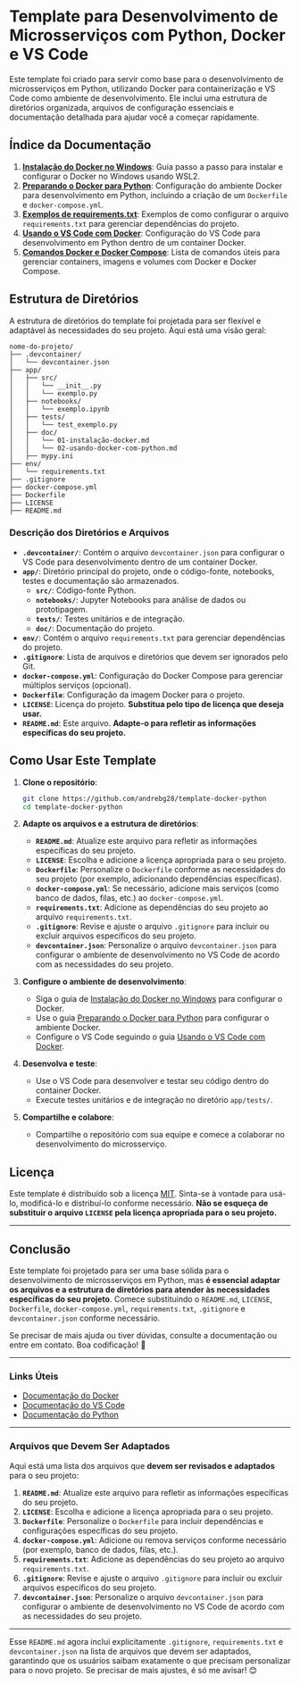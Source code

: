 # Template para Desenvolvimento de Microsserviços com Python, Docker e VS Code

Este template foi criado para servir como base para o desenvolvimento de microsserviços em Python, utilizando Docker para containerização e VS Code como ambiente de desenvolvimento. Ele inclui uma estrutura de diretórios organizada, arquivos de configuração essenciais e documentação detalhada para ajudar você a começar rapidamente.

## Índice da Documentação

1. **[Instalação do Docker no Windows](./01-instalação-docker.md)**: Guia passo a passo para instalar e configurar o Docker no Windows usando WSL2.
2. **[Preparando o Docker para Python](./02-preparando-docker-para-python.md)**: Configuração do ambiente Docker para desenvolvimento em Python, incluindo a criação de um `Dockerfile` e `docker-compose.yml`.
3. **[Exemplos de requirements.txt](./03-exemplos-de-requirements.txt.md)**: Exemplos de como configurar o arquivo `requirements.txt` para gerenciar dependências do projeto.
4. **[Usando o VS Code com Docker](./04-usando-o-vscode.md)**: Configuração do VS Code para desenvolvimento em Python dentro de um container Docker.
5. **[Comandos Docker e Docker Compose](./05-comandos-docker-e-docker-compose.md)**: Lista de comandos úteis para gerenciar containers, imagens e volumes com Docker e Docker Compose.

## Estrutura de Diretórios

A estrutura de diretórios do template foi projetada para ser flexível e adaptável às necessidades do seu projeto. Aqui está uma visão geral:

```
nome-do-projeto/
├── .devcontainer/
│   └── devcontainer.json
├── app/
│   ├── src/
│   │   └── __init__.py
│   │   └── exemplo.py
│   ├── notebooks/
│   │   └── exemplo.ipynb
│   ├── tests/
│   │   └── test_exemplo.py
│   ├── doc/
│   │   └── 01-instalação-docker.md
│   │   └── 02-usando-docker-com-python.md
│   ├── mypy.ini
├── env/
│   └── requirements.txt
├── .gitignore
├── docker-compose.yml
├── Dockerfile
├── LICENSE
├── README.md
```

### Descrição dos Diretórios e Arquivos

- **`.devcontainer/`**: Contém o arquivo `devcontainer.json` para configurar o VS Code para desenvolvimento dentro de um container Docker.
- **`app/`**: Diretório principal do projeto, onde o código-fonte, notebooks, testes e documentação são armazenados.
  - **`src/`**: Código-fonte Python.
  - **`notebooks/`**: Jupyter Notebooks para análise de dados ou prototipagem.
  - **`tests/`**: Testes unitários e de integração.
  - **`doc/`**: Documentação do projeto.
- **`env/`**: Contém o arquivo `requirements.txt` para gerenciar dependências do projeto.
- **`.gitignore`**: Lista de arquivos e diretórios que devem ser ignorados pelo Git.
- **`docker-compose.yml`**: Configuração do Docker Compose para gerenciar múltiplos serviços (opcional).
- **`Dockerfile`**: Configuração da imagem Docker para o projeto.
- **`LICENSE`**: Licença do projeto. **Substitua pelo tipo de licença que deseja usar.**
- **`README.md`**: Este arquivo. **Adapte-o para refletir as informações específicas do seu projeto.**

## Como Usar Este Template

1. **Clone o repositório**:
   ```bash
   git clone https://github.com/andrebg28/template-docker-python
   cd template-docker-python
   ```

2. **Adapte os arquivos e a estrutura de diretórios**:
   - **`README.md`**: Atualize este arquivo para refletir as informações específicas do seu projeto.
   - **`LICENSE`**: Escolha e adicione a licença apropriada para o seu projeto.
   - **`Dockerfile`**: Personalize o `Dockerfile` conforme as necessidades do seu projeto (por exemplo, adicionando dependências específicas).
   - **`docker-compose.yml`**: Se necessário, adicione mais serviços (como banco de dados, filas, etc.) ao `docker-compose.yml`.
   - **`requirements.txt`**: Adicione as dependências do seu projeto ao arquivo `requirements.txt`.
   - **`.gitignore`**: Revise e ajuste o arquivo `.gitignore` para incluir ou excluir arquivos específicos do seu projeto.
   - **`devcontainer.json`**: Personalize o arquivo `devcontainer.json` para configurar o ambiente de desenvolvimento no VS Code de acordo com as necessidades do seu projeto.

3. **Configure o ambiente de desenvolvimento**:
   - Siga o guia de [Instalação do Docker no Windows](./01-instalação-docker.md) para configurar o Docker.
   - Use o guia [Preparando o Docker para Python](./02-preparando-docker-para-python.md) para configurar o ambiente Docker.
   - Configure o VS Code seguindo o guia [Usando o VS Code com Docker](./04-usando-o-vscode.md).

4. **Desenvolva e teste**:
   - Use o VS Code para desenvolver e testar seu código dentro do container Docker.
   - Execute testes unitários e de integração no diretório `app/tests/`.

5. **Compartilhe e colabore**:
   - Compartilhe o repositório com sua equipe e comece a colaborar no desenvolvimento do microsserviço.

## Licença

Este template é distribuído sob a licença [MIT](LICENSE). Sinta-se à vontade para usá-lo, modificá-lo e distribuí-lo conforme necessário. **Não se esqueça de substituir o arquivo `LICENSE` pela licença apropriada para o seu projeto.**

---

## Conclusão

Este template foi projetado para ser uma base sólida para o desenvolvimento de microsserviços em Python, mas **é essencial adaptar os arquivos e a estrutura de diretórios para atender às necessidades específicas do seu projeto**. Comece substituindo o `README.md`, `LICENSE`, `Dockerfile`, `docker-compose.yml`, `requirements.txt`, `.gitignore` e `devcontainer.json` conforme necessário.

Se precisar de mais ajuda ou tiver dúvidas, consulte a documentação ou entre em contato. Boa codificação! 🚀

---

### Links Úteis
- [Documentação do Docker](https://docs.docker.com/)
- [Documentação do VS Code](https://code.visualstudio.com/docs)
- [Documentação do Python](https://docs.python.org/3/)

---

### Arquivos que Devem Ser Adaptados

Aqui está uma lista dos arquivos que **devem ser revisados e adaptados** para o seu projeto:

1. **`README.md`**: Atualize este arquivo para refletir as informações específicas do seu projeto.
2. **`LICENSE`**: Escolha e adicione a licença apropriada para o seu projeto.
3. **`Dockerfile`**: Personalize o `Dockerfile` para incluir dependências e configurações específicas do seu projeto.
4. **`docker-compose.yml`**: Adicione ou remova serviços conforme necessário (por exemplo, banco de dados, filas, etc.).
5. **`requirements.txt`**: Adicione as dependências do seu projeto ao arquivo `requirements.txt`.
6. **`.gitignore`**: Revise e ajuste o arquivo `.gitignore` para incluir ou excluir arquivos específicos do seu projeto.
7. **`devcontainer.json`**: Personalize o arquivo `devcontainer.json` para configurar o ambiente de desenvolvimento no VS Code de acordo com as necessidades do seu projeto.

---

Esse `README.md` agora inclui explicitamente `.gitignore`, `requirements.txt` e `devcontainer.json` na lista de arquivos que devem ser adaptados, garantindo que os usuários saibam exatamente o que precisam personalizar para o novo projeto. Se precisar de mais ajustes, é só me avisar! 😊